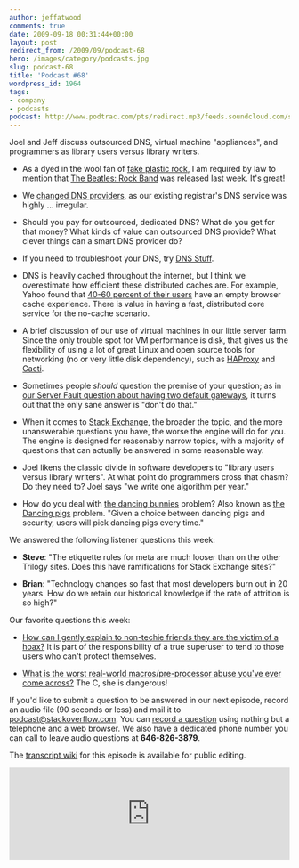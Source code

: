 ```yaml
---
author: jeffatwood
comments: true
date: 2009-09-18 00:31:44+00:00
layout: post
redirect_from: /2009/09/podcast-68
hero: /images/category/podcasts.jpg
slug: podcast-68
title: 'Podcast #68'
wordpress_id: 1964
tags:
- company
- podcasts
podcast: http://www.podtrac.com/pts/redirect.mp3/feeds.soundcloud.com/stream/14376951-stack-exchange-stack-overflow-podcast-10.mp3
---
```


Joel and Jeff discuss outsourced DNS, virtual machine "appliances", and programmers as library users versus library writers.






  * As a dyed in the wool fan of [fake plastic rock](http://www.fakeplasticrock.com/), I am required by law to mention that [The Beatles: Rock Band](http://www.amazon.com/gp/search?ie=UTF8&keywords=beatles%20rock%20band&tag=codinghorror-20&index=videogames&linkCode=ur2&camp=1789&creative=9325) was released last week. It's great!


  * We [changed DNS providers](http://blog.stackoverflow.com/2009/09/new-dns-provider/), as our existing registrar's DNS service was highly ... irregular.


  * Should you pay for outsourced, dedicated DNS? What do you get for that money? What kinds of value can outsourced DNS provide? What clever things can a smart DNS provider do?


  * If you need to troubleshoot your DNS, try [DNS Stuff](http://www.dnsstuff.com/).


  * DNS is heavily cached throughout the internet, but I think we overestimate how efficient these distributed caches are. For example, Yahoo found that [40-60 percent of their users](http://yuiblog.com/blog/2007/01/04/performance-research-part-2/) have an empty browser cache experience. There is value in having a fast, distributed core service for the no-cache scenario.


  * A brief discussion of our use of virtual machines in our little server farm. Since the only trouble spot for VM performance is disk, that gives us the flexibility of using a lot of great Linux and open source tools for networking (no or very little disk dependency), such as [HAProxy](http://haproxy.1wt.eu/) and [Cacti](http://www.cacti.net/).


  * Sometimes people _should_ question the premise of your question; as in [our Server Fault question about having two default gateways](http://serverfault.com/questions/64232/dead-gateway-detection-on-windows-2008-server), it turns out that the only sane answer is "don't do that."


  * When it comes to [Stack Exchange](http://stackexchange.com/), the broader the topic, and the more unanswerable questions you have, the worse the engine will do for you. The engine is designed for reasonably narrow topics, with a majority of questions that can actually be answered in some reasonable way.


  * Joel likens the classic divide in software developers to "library users versus library writers". At what point do programmers cross that chasm? Do they need to? Joel says "we write one algorithm per year."


  * How do you deal with [the dancing bunnies](http://www.codinghorror.com/blog/archives/000347.html) problem? Also known as [the Dancing pigs](http://en.wikipedia.org/wiki/Dancing_pigs) problem. "Given a choice between dancing pigs and security, users will pick dancing pigs every time."




We answered the following listener questions this week:






  * **Steve**: "The etiquette rules for meta are much looser than on the other Trilogy sites. Does this have ramifications for Stack Exchange sites?"


  * **Brian**: "Technology changes so fast that most developers burn out in 20 years. How do we retain our historical knowledge if the rate of attrition is so high?"




Our favorite questions this week:






  * [](http://serverfault.com/questions/45516/recommended-logparser-queries-for-iis-monitoring)[How can I gently explain to non-techie friends they are the victim of a hoax?](http://superuser.com/questions/27453/how-can-i-gently-explain-to-non-techie-friends-they-are-the-victim-of-a-hoax) It is part of the responsibility of a true superuser to tend to those users who can't protect themselves.


  * [What is the worst real-world macros/pre-processor abuse you've ever come across?](http://stackoverflow.com/questions/652788/what-is-the-worst-real-world-macros-pre-processor-abuse-youve-ever-come-across) The C, she is dangerous!




If you'd like to submit a question to be answered in our next episode, record an audio file (90 seconds or less) and mail it to [podcast@stackoverflow.com](mailto:podcast@stackoverflow.com). You can [record a question](http://blog.stackoverflow.com/index.php/2008/05/recording-podcast-questions-using-your-telephone/) using nothing but a telephone and a web browser. We also have a dedicated phone number you can call to leave audio questions at **646-826-3879**.






The [transcript wiki](https://stackoverflow.fogbugz.com/default.asp?W29083) for this episode is available for public editing.

<iframe width="100%" height="166" scrolling="no" frameborder="no" src="https://w.soundcloud.com/player/?url=https%3A//api.soundcloud.com/tracks/14376951&amp;color=ff5500&amp;auto_play=false&amp;hide_related=false&amp;show_comments=true&amp;show_user=true&amp;show_reposts=false"></iframe>
